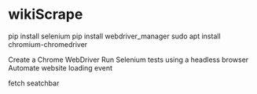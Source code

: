 # wikiScrape
pip install selenium
pip install webdriver_manager
sudo apt install chromium-chromedriver

Create a Chrome WebDriver
Run Selenium tests using a headless browser
Automate website loading event

fetch seatchbar 
